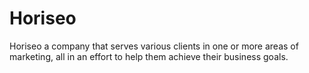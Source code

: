 # Horiseo
Horiseo a company that serves various clients in one or more areas of marketing, all in an effort to help them achieve their business goals.
